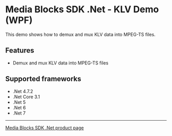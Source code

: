 # Media Blocks SDK .Net - KLV Demo (WPF)

This demo shows how to demux and mux KLV data into MPEG-TS files.

## Features

- Demux and mux KLV data into MPEG-TS files

## Supported frameworks

- .Net 4.7.2
- .Net Core 3.1
- .Net 5
- .Net 6
- .Net 7

---

[Media Blocks SDK .Net product page](https://www.visioforge.com/media-blocks-sdk)
